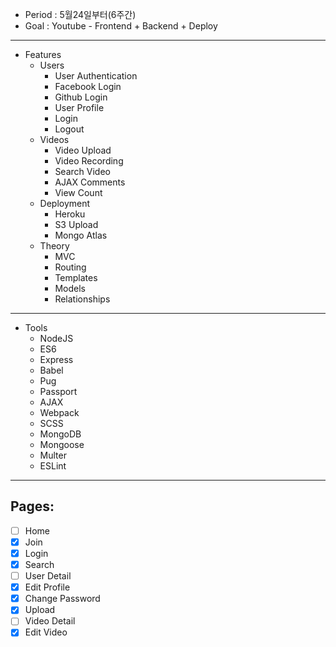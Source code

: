 - Period : 5월24일부터(6주간)
- Goal : Youtube - Frontend + Backend + Deploy
---

- Features
  - Users
    - User Authentication
    - Facebook Login
    - Github Login
    - User Profile
    - Login
    - Logout
  - Videos
    - Video Upload
    - Video Recording
    - Search Video
    - AJAX Comments
    - View Count
  - Deployment
    - Heroku
    - S3 Upload
    - Mongo Atlas
  - Theory
    - MVC
    - Routing
    - Templates
    - Models
    - Relationships

---

- Tools
  - NodeJS
  - ES6
  - Express
  - Babel
  - Pug
  - Passport
  - AJAX
  - Webpack
  - SCSS
  - MongoDB
  - Mongoose
  - Multer
  - ESLint

---

## Pages:

- [ ] Home
- [x] Join
- [x] Login
- [x] Search
- [ ] User Detail
- [x] Edit Profile
- [x] Change Password
- [x] Upload
- [ ] Video Detail
- [x] Edit Video